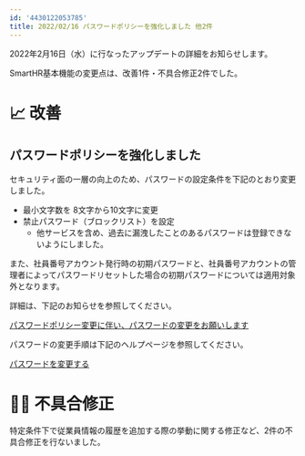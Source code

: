 ```yaml
---
id: '4430122053785'
title: 2022/02/16 パスワードポリシーを強化しました 他2件
---
```

2022年2月16日（水）に行なったアップデートの詳細をお知らせします。

SmartHR基本機能の変更点は、改善1件・不具合修正2件でした。

# 📈 改善

## パスワードポリシーを強化しました

セキュリティ面の一層の向上のため、パスワードの設定条件を下記のとおり変更しました。

- 最小文字数を 8文字から10文字に変更
- 禁止パスワード（ブロックリスト）を設定
    - 他サービスを含め、過去に漏洩したことのあるパスワードは登録できないようにしました。

また、社員番号アカウント発行時の初期パスワードと、社員番号アカウントの管理者によってパスワードリセットした場合の初期パスワードについては適用対象外となります。

詳細は、下記のお知らせを参照してください。

[パスワードポリシー変更に伴い、パスワードの変更をお願いします](https://smarthr.jp/update/33114)

パスワードの変更手順は下記のヘルプページを参照してください。

[パスワードを変更する](https://knowledge.smarthr.jp/hc/ja/articles/360036952953)

# 👨‍⚕️ 不具合修正

特定条件下で従業員情報の履歴を追加する際の挙動に関する修正など、2件の不具合修正を行ないました。
